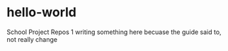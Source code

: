# hello-world
School Project Repos 1
writing something here becuase the guide said to, not really change
